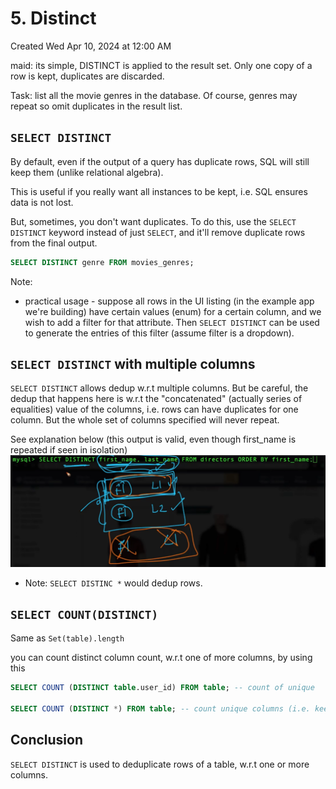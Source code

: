 # 5. Distinct
Created Wed Apr 10, 2024 at 12:00 AM

maid: its simple, DISTINCT is applied to the result set. Only one copy of a row is kept, duplicates are discarded.

Task: list all the movie genres in the database. Of course, genres may repeat so omit duplicates in the result list.

## `SELECT DISTINCT`
By default, even if the output of a query has duplicate rows, SQL will still keep them (unlike relational algebra).

This is useful if you really want all instances to be kept, i.e. SQL ensures data is not lost.

But, sometimes, you don't want duplicates. To do this, use the `SELECT DISTINCT` keyword instead of just `SELECT`, and it'll remove duplicate rows from the final output.

```sql
SELECT DISTINCT genre FROM movies_genres;
```

Note:
- practical usage - suppose all rows in the UI listing (in the example app we're building) have certain values (enum) for a certain column, and we wish to add a filter for that attribute. Then `SELECT DISTINCT` can be used to generate the entries of this filter (assume filter is a dropdown).

## `SELECT DISTINCT` with multiple columns
`SELECT DISTINCT` allows dedup w.r.t multiple columns. But be careful, the dedup that happens here is w.r.t the "concatenated" (actually series of equalities) value of the columns, i.e. rows can have duplicates for one column. But the whole set of columns specified will never repeat.

See explanation below (this output is valid, even though first_name is repeated if seen in isolation)
![](../../../../assets/5-SELECT-DISTINCT-image-1-90a59cee.png)

- Note: `SELECT DISTINC *` would dedup rows.

## `SELECT COUNT(DISTINCT)`
Same as `Set(table).length`

you can count distinct column count, w.r.t one of more columns, by using this
```sql
SELECT COUNT (DISTINCT table.user_id) FROM table; -- count of unique

SELECT COUNT (DISTINCT *) FROM table; -- count unique columns (i.e. keep only one copy)
```
## Conclusion
`SELECT DISTINCT` is used to deduplicate rows of a table, w.r.t one or more columns.